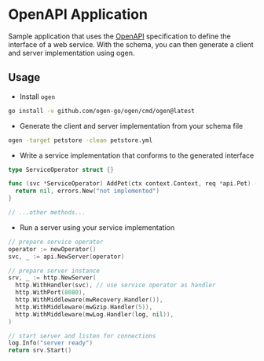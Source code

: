 # OpenAPI Application

Sample application that uses the [OpenAPI](<https://www.openapis.org>) specification
to define the interface of a web service. With the schema, you can then generate
a client and server implementation using ogen.

## Usage

* Install `ogen`

```bash
go install -v github.com/ogen-go/ogen/cmd/ogen@latest
```

* Generate the client and server implementation from your schema file

```bash
ogen -target petstore -clean petstore.yml 
```

* Write a service implementation that conforms to the generated interface

```go
type ServiceOperator struct {}

func (svc *ServiceOperator) AddPet(ctx context.Context, req *api.Pet) (*api.Pet, error) {
  return nil, errors.New("not implemented")
}

// ...other methods...
```

* Run a server using your service implementation

```go
// prepare service operator
operator := newOperator()
svc, _ := api.NewServer(operator)

// prepare server instance
srv, _ := http.NewServer(
  http.WithHandler(svc), // use service operator as handler
  http.WithPort(8080),
  http.WithMiddleware(mwRecovery.Handler()),
  http.WithMiddleware(mwGzip.Handler(5)),
  http.WithMiddleware(mwLog.Handler(log, nil)),
)

// start server and listen for connections
log.Info("server ready")
return srv.Start()
```
